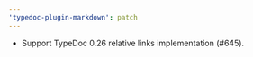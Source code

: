 ```yaml
---
'typedoc-plugin-markdown': patch
---
```


- Support TypeDoc 0.26 relative links implementation (#645).
